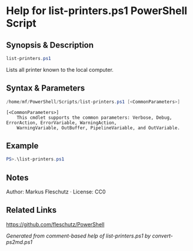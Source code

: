 # Help for list-printers.ps1 PowerShell Script

## Synopsis & Description
```powershell
list-printers.ps1
```

Lists all printer known to the local computer.

## Syntax & Parameters
```powershell
/home/mf/PowerShell/Scripts/list-printers.ps1 [<CommonParameters>]
```

```
[<CommonParameters>]
    This cmdlet supports the common parameters: Verbose, Debug, ErrorAction, ErrorVariable, WarningAction, 
    WarningVariable, OutBuffer, PipelineVariable, and OutVariable.
```

## Example
```powershell
PS>.\list-printers.ps1
```


## Notes
Author: Markus Fleschutz · License: CC0

## Related Links
https://github.com/fleschutz/PowerShell

*Generated from comment-based help of list-printers.ps1 by convert-ps2md.ps1*
